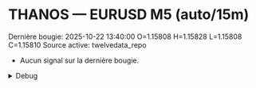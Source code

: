 # THANOS — EURUSD M5 (auto/15m)
Dernière bougie: 2025-10-22 13:40:00  O=1.15808  H=1.15828  L=1.15808  C=1.15810
Source active: twelvedata_repo

- Aucun signal sur la dernière bougie.

<details><summary>Debug</summary>

- TD_API_KEY manquant.

</details>